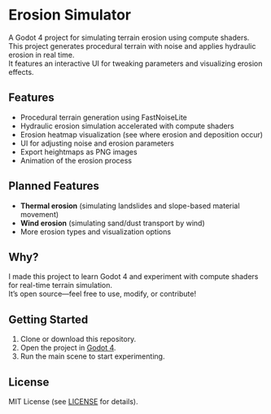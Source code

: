 # Erosion Simulator

A Godot 4 project for simulating terrain erosion using compute shaders.  
This project generates procedural terrain with noise and applies hydraulic erosion in real time.  
It features an interactive UI for tweaking parameters and visualizing erosion effects.

## Features

- Procedural terrain generation using FastNoiseLite
- Hydraulic erosion simulation accelerated with compute shaders
- Erosion heatmap visualization (see where erosion and deposition occur)
- UI for adjusting noise and erosion parameters
- Export heightmaps as PNG images
- Animation of the erosion process

## Planned Features

- **Thermal erosion** (simulating landslides and slope-based material movement)
- **Wind erosion** (simulating sand/dust transport by wind)
- More erosion types and visualization options

## Why?

I made this project to learn Godot 4 and experiment with compute shaders for real-time terrain simulation.  
It’s open source—feel free to use, modify, or contribute!

## Getting Started

1. Clone or download this repository.
2. Open the project in [Godot 4](https://godotengine.org/).
3. Run the main scene to start experimenting.

## License

MIT License (see [LICENSE](LICENSE) for details).